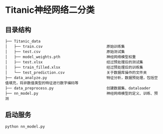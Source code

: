 # Titanic神经网络二分类

## 目录结构
    
    ├── Titanic_data                              
    │   ├── train.csv                             原始训练集
    │   ├── test.csv                              原始测试集
    │   ├── model_weights.pth                     神经网络模型权重
    │   ├── test.xlsx                             经过预处理后的测试集
    │   ├── train_filled.xlsx                     经过预处理后的训练集
    │   └── test_prediction.csv                   关于数据库操作的文件夹
    ├── data_analyze.py                           特征分析，数据预处理，包括空值填充，将非数值类型的特征进行数字编码等
    ├── data_preprocess.py                        创建数据集、dataloader
    ├── nn_model.py                               神经网络模型的定义、训练、预测

## 启动服务
    python nn_model.py
